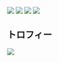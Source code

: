 
  ![](http://github-profile-summary-cards.vercel.app/api/cards/repos-per-language?username=masa2513&theme=gruvbox)
  ![](http://github-profile-summary-cards.vercel.app/api/cards/most-commit-language?username=masa2513&theme=gruvbox)
  ![](http://github-profile-summary-cards.vercel.app/api/cards/stats?username=masa2513&theme=gruvbox)
  ![](http://github-profile-summary-cards.vercel.app/api/cards/productive-time?username=masa2513&theme=gruvbox&utcOffset=9)
## トロフィー
<div>
  <a href="https://github.com/masa2513/github-profile-trophy">
    <img src="https://github-profile-trophy.vercel.app/?username=masa2513">
  </a>
</div>
